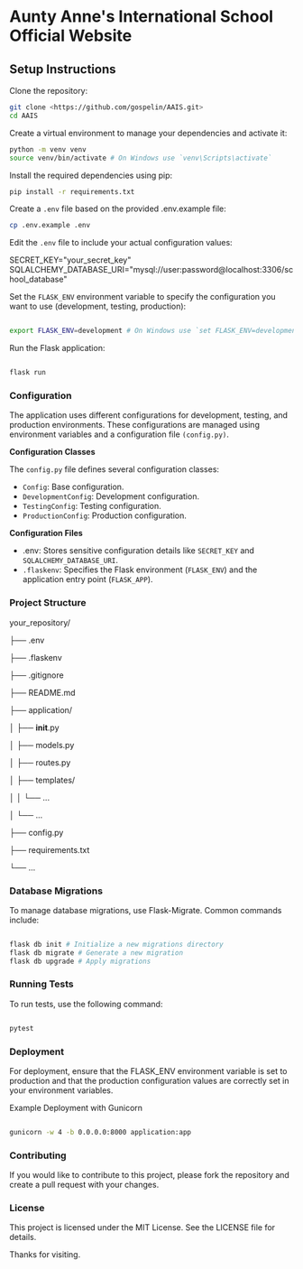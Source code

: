# Aunty Anne's International School Official Website

## Setup Instructions

Clone the repository:

```bash
git clone <https://github.com/gospelin/AAIS.git>
cd AAIS
```

Create a virtual environment to manage your dependencies and activate it:

```bash
python -m venv venv
source venv/bin/activate # On Windows use `venv\Scripts\activate` 
```

Install the required dependencies using pip:

```bash
pip install -r requirements.txt
```

Create a `.env` file based on the provided .env.example file:

```bash
cp .env.example .env
```

Edit the `.env` file to include your actual configuration values:

SECRET_KEY="your_secret_key"
   SQLALCHEMY_DATABASE_URI="mysql://user:password@localhost:3306/school_database"

Set the `FLASK_ENV` environment variable to specify the configuration you want to use (development, testing, production):

```bash

export FLASK_ENV=development # On Windows use `set FLASK_ENV=development` 
```

Run the Flask application:

```bash

flask run
```

### Configuration

The application uses different configurations for development, testing, and production environments. These configurations are managed using environment variables and a configuration file `(config.py)`.

**Configuration Classes**

The `config.py` file defines several configuration classes:

- `Config`: Base configuration.
- `DevelopmentConfig`: Development configuration.
- `TestingConfig`: Testing configuration.
- `ProductionConfig`: Production configuration.

**Configuration Files**

- .env: Stores sensitive configuration details like `SECRET_KEY` and `SQLALCHEMY_DATABASE_URI`.
- `.flaskenv`: Specifies the Flask environment (`FLASK_ENV`) and the application entry point (`FLASK_APP`).

### Project Structure

your_repository/

├── .env

├── .flaskenv

├── .gitignore

├── README.md

├── application/

│ ├── **init**.py

│ ├── models.py

│ ├── routes.py

│ ├── templates/

│ │ └── ...

│ └── ...

├── config.py

├── requirements.txt

└── ...

### Database Migrations

To manage database migrations, use Flask-Migrate. Common commands include:

```bash

flask db init # Initialize a new migrations directory
flask db migrate # Generate a new migration
flask db upgrade # Apply migrations
```

### Running Tests

To run tests, use the following command:

```bash

pytest
```

### Deployment

For deployment, ensure that the FLASK_ENV environment variable is set to production and that the production configuration values are correctly set in your environment variables.

Example Deployment with Gunicorn

```bash

gunicorn -w 4 -b 0.0.0.0:8000 application:app
```

### Contributing

If you would like to contribute to this project, please fork the repository and create a pull request with your changes.

### License

This project is licensed under the MIT License. See the LICENSE file for details.

Thanks for visiting.
